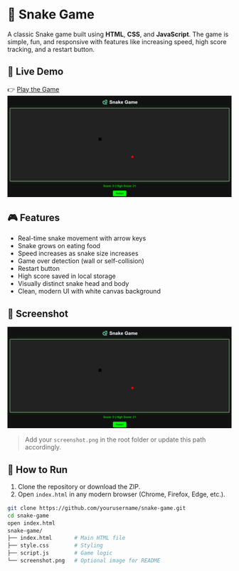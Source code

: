 # 🐍 Snake Game

A classic Snake game built using **HTML**, **CSS**, and **JavaScript**. The game is simple, fun, and responsive with features like increasing speed, high score tracking, and a restart button.

## 🔗 Live Demo

👉 [Play the Game]([snakegamebyfaizan.netlify.app](https://688a7b9213409991b0be3932--snakegamebyfaizan.netlify.app/))  
![Snake Game Screenshot](./screenshot.png)

## 🎮 Features

- Real-time snake movement with arrow keys
- Snake grows on eating food
- Speed increases as snake size increases
- Game over detection (wall or self-collision)
- Restart button
- High score saved in local storage
- Visually distinct snake head and body
- Clean, modern UI with white canvas background

## 📸 Screenshot

![Snake Game Screenshot](./screenshot.png)

> Add your `screenshot.png` in the root folder or update this path accordingly.

## 🚀 How to Run

1. Clone the repository or download the ZIP.
2. Open `index.html` in any modern browser (Chrome, Firefox, Edge, etc.).

```bash
git clone https://github.com/yourusername/snake-game.git
cd snake-game
open index.html
snake-game/
├── index.html       # Main HTML file
├── style.css        # Styling
├── script.js        # Game logic
└── screenshot.png   # Optional image for README
